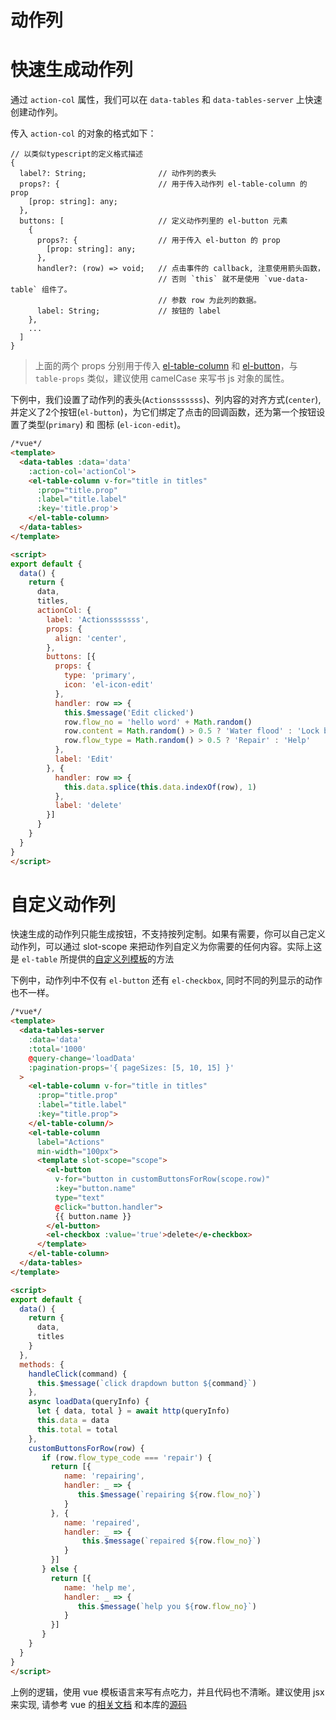# 动作列

# 快速生成动作列
通过 `action-col` 属性，我们可以在 `data-tables` 和 `data-tables-server` 上快速创建动作列。

传入 `action-col` 的对象的格式如下：

```
// 以类似typescript的定义格式描述
{
  label?: String;                // 动作列的表头
  props?: {                      // 用于传入动作列 el-table-column 的 prop
    [prop: string]: any;
  },
  buttons: [                     // 定义动作列里的 el-button 元素
    {
      props?: {                  // 用于传入 el-button 的 prop
        [prop: string]: any;
      },
      handler?: (row) => void;   // 点击事件的 callback, 注意使用箭头函数，
                                 // 否则 `this` 就不是使用 `vue-data-table` 组件了。
                                 // 参数 row 为此列的数据。
      label: String;             // 按钮的 label
    },
    ...
  ]
}
```

> 上面的两个 props 分别用于传入 [el-table-column](http://element.eleme.io/#/zh-CN/component/table#table-attributes) 和 [el-button](http://element.eleme.io/#/zh-CN/component/button#attributes)，与 `table-props` 类似，建议使用 camelCase 来写书 js 对象的属性。


下例中，我们设置了动作列的表头(`Actionsssssss`)、列内容的对齐方式(`center`), 并定义了2个按钮(`el-button`)，为它们绑定了点击的回调函数，还为第一个按钮设置了类型(`primary`) 和 图标 (`el-icon-edit`)。

```html
/*vue*/
<template>
  <data-tables :data='data'
    :action-col='actionCol'>
    <el-table-column v-for="title in titles"
      :prop="title.prop"
      :label="title.label"
      :key='title.prop'>
    </el-table-column>
  </data-tables>
</template>

<script>
export default {
  data() {
    return {
      data,
      titles,
      actionCol: {
        label: 'Actionsssssss',
        props: {
          align: 'center',
        },
        buttons: [{
          props: {
            type: 'primary',
            icon: 'el-icon-edit'
          },
          handler: row => {
            this.$message('Edit clicked')
            row.flow_no = 'hello word' + Math.random()
            row.content = Math.random() > 0.5 ? 'Water flood' : 'Lock broken'
            row.flow_type = Math.random() > 0.5 ? 'Repair' : 'Help'
          },
          label: 'Edit'
        }, {
          handler: row => {
            this.data.splice(this.data.indexOf(row), 1)
          },
          label: 'delete'
        }]
      }
    }
  }
}
</script>
```

# 自定义动作列
快速生成的动作列只能生成按钮，不支持按列定制。如果有需要，你可以自己定义动作列，可以通过 slot-scope 来把动作列自定义为你需要的任何内容。实际上这是 `el-table` 所提供的[自定义列模板](http://element.eleme.io/#/zh-CN/component/table#zi-ding-yi-lie-mo-ban)的方法

下例中，动作列中不仅有 `el-button` 还有 `el-checkbox`, 同时不同的列显示的动作也不一样。

```html
/*vue*/
<template>
  <data-tables-server
    :data='data'
    :total='1000'
    @query-change='loadData'
    :pagination-props='{ pageSizes: [5, 10, 15] }'
  >
    <el-table-column v-for="title in titles"
      :prop="title.prop"
      :label="title.label"
      :key="title.prop">
    </el-table-column/>
    <el-table-column
      label="Actions"
      min-width="100px">
      <template slot-scope="scope">
        <el-button
          v-for="button in customButtonsForRow(scope.row)"
          :key="button.name"
          type="text"
          @click="button.handler">
          {{ button.name }}
        </el-button>
        <el-checkbox :value='true'>delete</e-checkbox>
      </template>
    </el-table-column>
  </data-tables>
</template>

<script>
export default {
  data() {
    return {
      data,
      titles
    }
  },
  methods: {
    handleClick(command) {
      this.$message(`click drapdown button ${command}`)
    },
    async loadData(queryInfo) {
      let { data, total } = await http(queryInfo)
      this.data = data
      this.total = total
    },
    customButtonsForRow(row) {
       if (row.flow_type_code === 'repair') {
         return [{
            name: 'repairing',
            handler: _ => {
               this.$message(`repairing ${row.flow_no}`)
            }
         }, {
            name: 'repaired',
            handler: _ => {
                this.$message(`repaired ${row.flow_no}`)
            }
         }]
       } else {
         return [{
            name: 'help me',
            handler: _ => {
               this.$message(`help you ${row.flow_no}`)
            }
         }]
       }
    }
  }
}
</script>
```

上例的逻辑，使用 vue 模板语言来写有点吃力，并且代码也不清晰。建议使用 jsx 来实现, 请参考 vue 的[相关文档](https://cn.vuejs.org/v2/guide/render-function.html) 和本库的[源码](https://github.com/njleonzhang/vue-data-tables/blob/master/src/mixins/ShareMixin.js)
